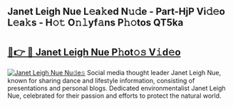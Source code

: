 ## Janet Leigh Nue L𝚎a𝚔ed N𝚞𝚍e - Part-HjP Vi𝚍𝚎o L𝚎a𝚔s - H𝚘𝚝 O𝚗𝚕yf𝚊ns P𝚑𝚘tos QT5ka

# <h2><a href="http://kfb5623.oniu.top/?m=Janet+Leigh+Nue">🔗👉 🔴 Janet Leigh Nue P𝚑ot𝚘𝚜 V𝚒d𝚎o</a></h2>

[![Janet Leigh Nue Nu𝚍e𝚜](https://i.imgur.com/0qMVB7G.gif)](http://kfb5623.oniu.top/?m=Janet+Leigh+Nue)
Social media thought leader Janet Leigh Nue, known for sharing dance and lifestyle information, consisting of presentations and personal blogs. Dedicated environmentalist Janet Leigh Nue, celebrated for their passion and efforts to protect the natural world.  
